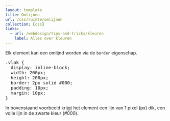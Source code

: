 ```yaml
---
layout: template
title: Omlijnen
url: /css/ruimte/omlijnen
collection: [css]
links:
  - url: /webdesign/tips-and-tricks/kleuren
    label: Alles over kleuren
---							
```

<p>Elk element kan een omlijnd worden via de&nbsp;<code>border</code>&nbsp;eigenschap.</p>

<pre data-enlighter-theme="beyond" data-enlighter-language="css">
.vlak {
  display: inline-block;
  width: 200px;
  height: 200px;
  border: 2px solid #000;
  padding: 10px;
  margin: 10px;
}
</pre>

<p>In bovenstaand voorbeeld krijgt het element een lijn van 1 pixel (px) dik, een volle lijn in de zwarte kleur (#000).</p>
